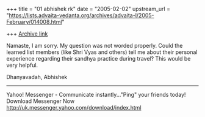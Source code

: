 +++
title = "01 abhishek rk"
date = "2005-02-02"
upstream_url = "https://lists.advaita-vedanta.org/archives/advaita-l/2005-February/014008.html"

+++
[Archive link](https://lists.advaita-vedanta.org/archives/advaita-l/2005-February/014008.html)

Namaste,
I am sorry. My question was not worded properly. Could
the learned list members (like Shri Vyas and others)
tell me about their personal experience regarding
their sandhya practice during travel? This would be
very helpful.

Dhanyavadah,
Abhishek

________________________________________________________________________
Yahoo! Messenger - Communicate instantly..."Ping" 
your friends today! Download Messenger Now 
http://uk.messenger.yahoo.com/download/index.html

